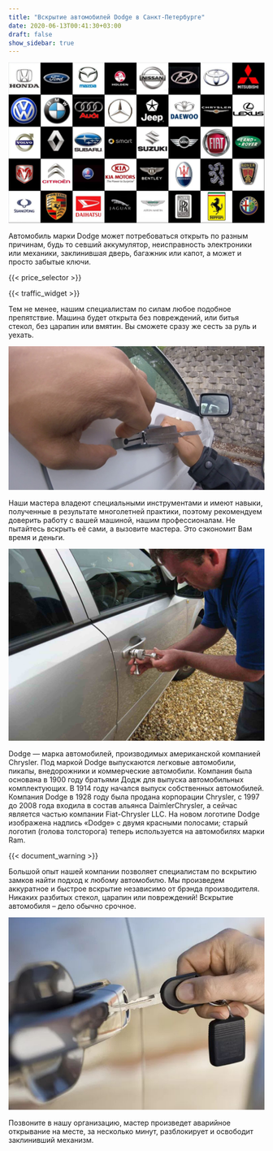 ```yaml
---
title: "Вскрытие автомобилей Dodge в Санкт-Петербурге"
date: 2020-06-13T00:41:30+03:00
draft: false
show_sidebar: true
---
```


![логотипы авто](../car_logo.jpg)

Автомобиль марки Dodge может потребоваться открыть по разным причинам, будь то севший аккумулятор, неисправность электроники или механики, заклинившая дверь, багажник или капот, а может и просто забытые ключи. 

{{< price_selector >}}

{{< traffic_widget >}}

Тем не менее, нашим специалистам по силам любое подобное препятствие. Машина будет открыта без повреждений, или битья стекол, без царапин или вмятин. Вы сможете сразу же сесть за руль и уехать.

![вскрытие машины без повреждений](../car.jpg)

Наши мастера владеют специальными инструментами и имеют навыки, полученные в результате многолетней практики, поэтому рекомендуем доверить работу с вашей машиной, нашим профессионалам. Не пытайтесь вскрыть её сами, а вызовите мастера. Это сэкономит Вам время и деньги.

![процесс вскртия авто](../car_open.jpg)

Dodge — марка автомобилей, производимых американской компанией Chrysler. Под маркой Dodge выпускаются легковые автомобили, пикапы, внедорожники и коммерческие автомобили. Компания была основана в 1900 году братьями Додж для выпуска автомобильных комплектующих. В 1914 году начался выпуск собственных автомобилей. Компания Dodge в 1928 году была продана корпорации Chrysler, с 1997 до 2008 года входила в состав альянса DaimlerChrysler, а сейчас является частью компании Fiat-Chrysler LLC. На новом логотипе Dodge изображена надпись «Dodge» с двумя красными полосами; старый логотип (голова толсторога) теперь используется на автомобилях марки Ram.

{{< document_warning >}}

Большой опыт нашей компании позволяет специалистам по вскрытию замков найти подход к любому автомобилю. Мы произведем аккуратное и быстрое вскрытие независимо от брэнда производителя. Никаких разбитых стекол, царапин или повреждений! Вскрытие автомобиля – дело обычно срочное. 

![ключ от авто](../car_key.jpg)

Позвоните в нашу организацию, мастер произведет аварийное открывание на месте, за несколько минут, разблокирует и освободит заклинивший механизм. 